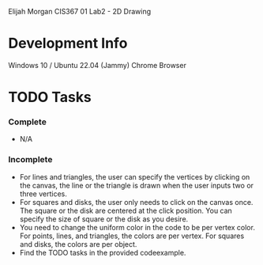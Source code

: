Elijah Morgan
CIS367 01
Lab2 - 2D Drawing

# Development Info
Windows 10 / Ubuntu 22.04 (Jammy)
Chrome Browser

# TODO Tasks


### Complete
- N/A
### Incomplete
- For lines and triangles, the user can specify the vertices by clicking on the canvas, the line or the triangle is drawn when the user inputs two or three vertices.
- For squares and disks, the user only needs to click on the canvas once. The square or the disk are centered at the click position. You can specify the size of square or the disk as you desire.
- You need to change the uniform color in the code to be per vertex color. For points, lines, and triangles, the colors are per vertex. For squares and disks, the colors are per object.
- Find the TODO tasks in the provided codeexample.